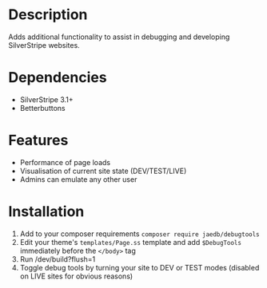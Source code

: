 Description
===========

Adds additional functionality to assist in debugging and developing SilverStripe websites.


Dependencies
============

* SilverStripe 3.1+
* Betterbuttons


Features
============

* Performance of page loads
* Visualisation of current site state (DEV/TEST/LIVE)
* Admins can emulate any other user


Installation
============

1. Add to your composer requirements `composer require jaedb/debugtools`
2. Edit your theme's `templates/Page.ss` template and add `$DebugTools` immediately before the `</body>` tag
3. Run /dev/build?flush=1
4. Toggle debug tools by turning your site to DEV or TEST modes (disabled on LIVE sites for obvious reasons)